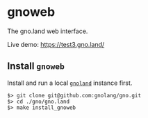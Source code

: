 # gnoweb

The gno.land web interface.

Live demo: https://test3.gno.land/

## Install `gnoweb`

Install and run a local [`gnoland`](../gnoland) instance first.

    $> git clone git@github.com:gnolang/gno.git
    $> cd ./gno/gno.land
    $> make install_gnoweb

